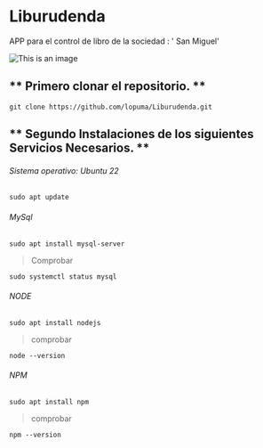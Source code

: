 # Liburudenda

APP para el control de libro de la sociedad : ' San Miguel'

![This is an image](https://github.com/lopuma/Liburudenda/blob/master/src/public/img/APPLiburutegia.png)

## ** Primero clonar el repositorio. **


`git clone https://github.com/lopuma/Liburudenda.git`


## ** Segundo Instalaciones de los siguientes Servicios Necesarios. **


###### Sistema operativo: Ubuntu 22
    
```console
sudo apt update
```
###### MySql

```console
sudo apt install mysql-server
```
  > Comprobar
```console   
sudo systemctl status mysql
```
###### NODE
```console
sudo apt install nodejs
```
   > comprobar
```console
node --version
```
###### NPM
```console
sudo apt install npm
```
   > comprobar
```console
npm --version
```
